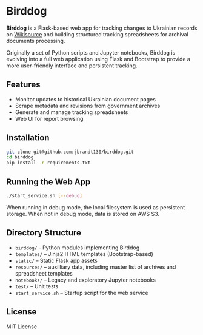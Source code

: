 # Birddog

**Birddog** is a Flask-based web app for tracking changes to Ukrainian records on [Wikisource](https://uk.wikisource.org) and building structured tracking spreadsheets for archival documents processing.

Originally a set of Python scripts and Jupyter notebooks, Birddog is evolving into a full web application using Flask and Bootstrap to provide a more user-friendly interface and persistent tracking.

## Features

- Monitor updates to historical Ukrainian document pages
- Scrape metadata and revisions from government archives
- Generate and manage tracking spreadsheets
- Web UI for report browsing

## Installation

```bash
git clone git@github.com:jbrandt130/birddog.git
cd birddog
pip install -r requirements.txt
```

## Running the Web App

```bash
./start_service.sh [--debug]
```

When running in debug mode, the local filesystem is used as persistent storage. When not in debug mode, data is stored on AWS S3.

## Directory Structure

- `birddog/` - Python modules implementing Birddog
- `templates/` – Jinja2 HTML templates (Bootstrap-based)
- `static/` – Static Flask app assets
- `resources/` – auxilliary data, including master list of archives and spreadsheet templates
- `notebooks/` – Legacy and exploratory Jupyter notebooks
- `test/` – Unit tests
- `start_service.sh` – Startup script for the web service

## License

MIT License
